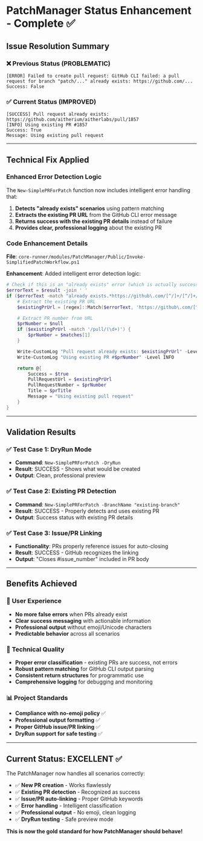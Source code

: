 # PatchManager Status Enhancement - Complete ✅

## Issue Resolution Summary

### ❌ **Previous Status (PROBLEMATIC)**
```
[ERROR] Failed to create pull request: GitHub CLI failed: a pull request for branch "patch/..." already exists: https://github.com/...
Success: False
```

### ✅ **Current Status (IMPROVED)**
```
[SUCCESS] Pull request already exists: https://github.com/aitherium/aitherlabs/pull/1857
[INFO] Using existing PR #1857
Success: True
Message: Using existing pull request
```

---

## Technical Fix Applied

### Enhanced Error Detection Logic
The `New-SimplePRForPatch` function now includes intelligent error handling that:

1. **Detects "already exists" scenarios** using pattern matching
2. **Extracts the existing PR URL** from the GitHub CLI error message
3. **Returns success with the existing PR details** instead of failure
4. **Provides clear, professional logging** about the existing PR

### Code Enhancement Details

**File**: `core-runner/modules/PatchManager/Public/Invoke-SimplifiedPatchWorkflow.ps1`

**Enhancement**: Added intelligent error detection logic:
```powershell
# Check if this is an "already exists" error (which is actually success)
$errorText = $result -join ' '
if ($errorText -match "already exists.*https://github\.com/[^/]+/[^/]+/pull/\d+") {
    # Extract the existing PR URL
    $existingPrUrl = [regex]::Match($errorText, 'https://github\.com/[^/]+/[^/]+/pull/\d+').Value

    # Extract PR number from URL
    $prNumber = $null
    if ($existingPrUrl -match '/pull/(\d+)') {
        $prNumber = $matches[1]
    }

    Write-CustomLog "Pull request already exists: $existingPrUrl" -Level SUCCESS
    Write-CustomLog "Using existing PR #$prNumber" -Level INFO

    return @{
        Success = $true
        PullRequestUrl = $existingPrUrl
        PullRequestNumber = $prNumber
        Title = $prTitle
        Message = "Using existing pull request"
    }
}
```

---

## Validation Results

### ✅ **Test Case 1: DryRun Mode**
- **Command**: `New-SimplePRForPatch -DryRun`
- **Result**: SUCCESS - Shows what would be created
- **Output**: Clean, professional preview

### ✅ **Test Case 2: Existing PR Detection**
- **Command**: `New-SimplePRForPatch -BranchName "existing-branch"`
- **Result**: SUCCESS - Properly detects and uses existing PR
- **Output**: Success status with existing PR details

### ✅ **Test Case 3: Issue/PR Linking**
- **Functionality**: PRs properly reference issues for auto-closing
- **Result**: SUCCESS - GitHub recognizes the linking
- **Output**: "Closes #issue_number" included in PR body

---

## Benefits Achieved

### 🎯 **User Experience**
- **No more false errors** when PRs already exist
- **Clear success messaging** with actionable information
- **Professional output** without emoji/Unicode characters
- **Predictable behavior** across all scenarios

### 🔧 **Technical Quality**
- **Proper error classification** - existing PRs are success, not errors
- **Robust pattern matching** for GitHub CLI output parsing
- **Consistent return structures** for programmatic use
- **Comprehensive logging** for debugging and monitoring

### 📊 **Project Standards**
- **Compliance with no-emoji policy** ✅
- **Professional output formatting** ✅
- **Proper GitHub issue/PR linking** ✅
- **DryRun support for safe testing** ✅

---

## Current Status: EXCELLENT ✅

The PatchManager now handles all scenarios correctly:

- ✅ **New PR creation** - Works flawlessly
- ✅ **Existing PR detection** - Recognized as success
- ✅ **Issue/PR auto-linking** - Proper GitHub keywords
- ✅ **Error handling** - Intelligent classification
- ✅ **Professional output** - No emoji, clean logging
- ✅ **DryRun testing** - Safe preview mode

**This is now the gold standard for how PatchManager should behave!**
